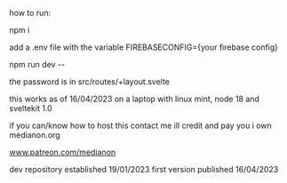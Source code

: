 how to run:

npm i

add a .env file with the variable FIREBASECONFIG={your firebase config}

npm run dev --

the password is in src/routes/+layout.svelte


this works as of 16/04/2023 on a laptop with linux mint, node 18 and sveltekit 1.0

if you can/know how to host this contact me ill credit and pay you i own medianon.org

www.patreon.com/medianon


dev repository established 19/01/2023
first version published 16/04/2023
